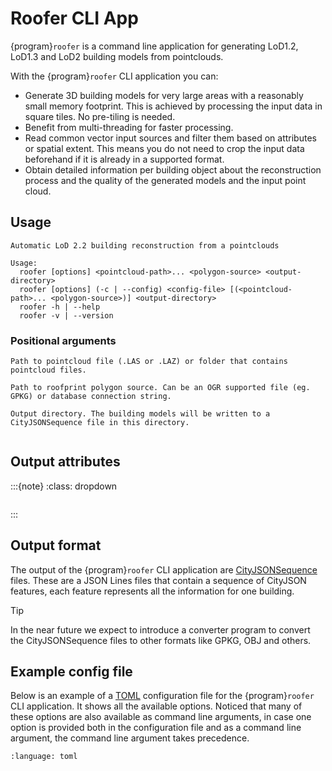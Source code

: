 # Roofer CLI App

{program}`roofer` is a command line application for generating LoD1.2, LoD1.3 and LoD2 building models from pointclouds.

With the {program}`roofer` CLI application you can:

+ Generate 3D building models for very large areas with a reasonably small memory footprint. This is achieved by processing the input data in square tiles. No pre-tiling is needed.
+ Benefit from multi-threading for faster processing.
+ Read common vector input sources and filter them based on attributes or spatial extent. This means you do not need to crop the input data beforehand if it is already in a supported format.
+ Obtain detailed information per building object about the reconstruction process and the quality of the generated models and the input point cloud.


## Usage
```{code-block} text
Automatic LoD 2.2 building reconstruction from a pointclouds

Usage:
  roofer [options] <pointcloud-path>... <polygon-source> <output-directory>
  roofer [options] (-c | --config) <config-file> [(<pointcloud-path>... <polygon-source>)] <output-directory>
  roofer -h | --help
  roofer -v | --version
```

### Positional arguments

```{option} <pointcloud-path>
Path to pointcloud file (.LAS or .LAZ) or folder that contains pointcloud files.
```

```{option} <polygon-source>
Path to roofprint polygon source. Can be an OGR supported file (eg. GPKG) or database connection string.
```

```{option} <output-directory>
Output directory. The building models will be written to a CityJSONSequence file in this directory.
```

```{include} cli-options.md
```

## Output attributes
:::{note}
:class: dropdown

```{include} output-attributes.md
```
:::

## Output format
The output of the {program}`roofer` CLI application are [CityJSONSequence](https://www.cityjson.org/cityjsonseq/) files. These are a JSON Lines files that contain a sequence of CityJSON features, each feature represents all the information for one building.

> [!TIP]
>  In the near future we expect to introduce a converter program to convert the CityJSONSequence files to other formats like GPKG, OBJ and others.

## Example config file
Below is an example of a [TOML](https://toml.io/en/) configuration file for the {program}`roofer` CLI application. It shows all the available options. Noticed that many of these options are also available as command line arguments, in case one option is provided both in the configuration file and as a command line argument, the command line argument takes precedence.

```{literalinclude} example_full.toml
:language: toml
```
